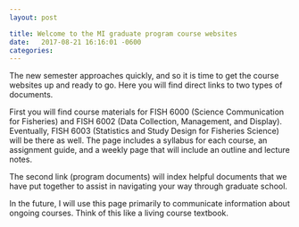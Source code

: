 ```yaml
---
layout: post

title: Welcome to the MI graduate program course websites
date:   2017-08-21 16:16:01 -0600
categories: 
---
```


The new semester approaches quickly, and so it is time to get the course websites up and ready to go. Here you will find direct links to two types of documents.

First you will find course materials for FISH 6000 (Science Communication for Fisheries) and FISH 6002 (Data Collection, Management, and Display). Eventually,
FISH 6003 (Statistics and Study Design for Fisheries Science) will be there as well. The page includes a syllabus for each course, an assignment guide, and a weekly
page that will include an outline and lecture notes. 

The second link (program documents) will index helpful documents that we have put together to assist in navigating your way through graduate school.

In the future, I will use this page primarily to communicate information about ongoing courses. Think of this like a living course textbook.
